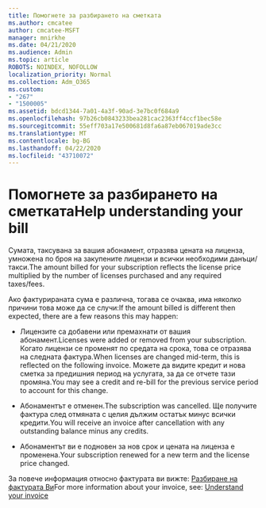 ```yaml
---
title: Помогнете за разбирането на сметката
ms.author: cmcatee
author: cmcatee-MSFT
manager: mnirkhe
ms.date: 04/21/2020
ms.audience: Admin
ms.topic: article
ROBOTS: NOINDEX, NOFOLLOW
localization_priority: Normal
ms.collection: Adm_O365
ms.custom:
- "267"
- "1500005"
ms.assetid: bdcd1344-7a01-4a3f-90ad-3e7bc0f684a9
ms.openlocfilehash: 97b26cb0843233bea281cac2363ff4ccf1bec58e
ms.sourcegitcommit: 55eff703a17e500681d8fa6a87eb067019ade3cc
ms.translationtype: MT
ms.contentlocale: bg-BG
ms.lasthandoff: 04/22/2020
ms.locfileid: "43710072"
---
```

# <a name="help-understanding-your-bill"></a><span data-ttu-id="e39f7-102">Помогнете за разбирането на сметката</span><span class="sxs-lookup"><span data-stu-id="e39f7-102">Help understanding your bill</span></span>

<span data-ttu-id="e39f7-103">Сумата, таксувана за вашия абонамент, отразява цената на лиценза, умножена по броя на закупените лицензи и всички необходими данъци/такси.</span><span class="sxs-lookup"><span data-stu-id="e39f7-103">The amount billed for your subscription reflects the license price multiplied by the number of licenses purchased and any required taxes/fees.</span></span>
  
<span data-ttu-id="e39f7-104">Ако фактурираната сума е различна, тогава се очаква, има няколко причини това може да се случи:</span><span class="sxs-lookup"><span data-stu-id="e39f7-104">If the amount billed is different then expected, there are a few reasons this may happen:</span></span>
  
- <span data-ttu-id="e39f7-105">Лицензите са добавени или премахнати от вашия абонамент.</span><span class="sxs-lookup"><span data-stu-id="e39f7-105">Licenses were added or removed from your subscription.</span></span> <span data-ttu-id="e39f7-106">Когато лицензи се променят по средата на срока, това се отразява на следната фактура.</span><span class="sxs-lookup"><span data-stu-id="e39f7-106">When licenses are changed mid-term, this is reflected on the following invoice.</span></span> <span data-ttu-id="e39f7-107">Можете да видите кредит и нова сметка за предишния период на услугата, за да се отчете тази промяна.</span><span class="sxs-lookup"><span data-stu-id="e39f7-107">You may see a credit and re-bill for the previous service period to account for this change.</span></span>

- <span data-ttu-id="e39f7-108">Абонаментът е отменен.</span><span class="sxs-lookup"><span data-stu-id="e39f7-108">The subscription was cancelled.</span></span> <span data-ttu-id="e39f7-109">Ще получите фактура след отмяната с целия дължим остатък минус всички кредити.</span><span class="sxs-lookup"><span data-stu-id="e39f7-109">You will receive an invoice after cancellation with any outstanding balance minus any credits.</span></span>

- <span data-ttu-id="e39f7-110">Абонаментът ви е подновен за нов срок и цената на лиценза е променена.</span><span class="sxs-lookup"><span data-stu-id="e39f7-110">Your subscription renewed for a new term and the license price changed.</span></span>

<span data-ttu-id="e39f7-111">За повече информация относно фактурата ви вижте: [Разбиране на фактурата Ви](https://docs.microsoft.com/office365/admin/subscriptions-and-billing/understand-your-invoice)</span><span class="sxs-lookup"><span data-stu-id="e39f7-111">For more information about your invoice, see: [Understand your invoice](https://docs.microsoft.com/office365/admin/subscriptions-and-billing/understand-your-invoice)</span></span>